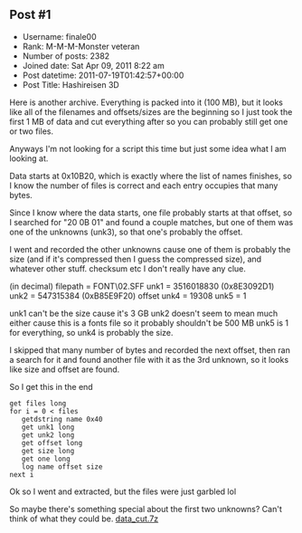 ## Post #1
- Username: finale00
- Rank: M-M-M-Monster veteran
- Number of posts: 2382
- Joined date: Sat Apr 09, 2011 8:22 am
- Post datetime: 2011-07-19T01:42:57+00:00
- Post Title: Hashireisen 3D

Here is another archive.
Everything is packed into it (100 MB), but it looks like all of the filenames and offsets/sizes are the beginning so I just took the first 1 MB of data and cut everything after so you can probably still get one or two files.

Anyways I'm not looking for a script this time but just some idea what I am looking at.

Data starts at 0x10B20, which is exactly where the list of names finishes, so I know the number of files is correct and each entry occupies that many bytes.

Since I know where the data starts, one file probably starts at that offset, so I searched for "20 0B 01" and found a couple matches, but one of them was one of the unknowns (unk3), so that one's probably the offset.

I went and recorded the other unknowns cause one of them is probably the size (and if it's compressed then I guess the compressed size), and whatever other stuff. checksum etc I don't really have any clue.

(in decimal)
filepath = FONT\02.SFF
unk1 = 3516018830 (0x8E3092D1)
unk2 = 547315384 (0xB85E9F20)
offset
unk4 = 19308
unk5 = 1

unk1 can't be the size cause it's 3 GB
unk2 doesn't seem to mean much either cause this is a fonts file so it probably shouldn't be 500 MB
unk5 is 1 for everything, so unk4 is probably the size.

I skipped that many number of bytes and recorded the next offset, then ran a search for it and found another file with it as the 3rd unknown, so it looks like size and offset are found.

So I get this in the end

```
get files long
for i = 0 < files
   getdstring name 0x40
   get unk1 long
   get unk2 long
   get offset long
   get size long
   get one long
   log name offset size
next i

```


Ok so I went and extracted, but the files were just garbled lol 

So maybe there's something special about the first two unknowns? Can't think of what they could be.
[data_cut.7z](https://xentaxbackup.github.io/file/4507_data_cut.7z)
